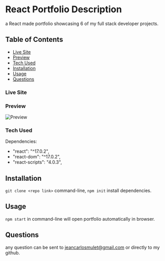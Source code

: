 # React Portfolio Description
a React made portfolio showcasing 6 of my full stack developer projects. 

## Table of Contents
- [Live Site](#live-site)
- [Preview](#preview)
- [Tech Used](#tech-used)
- [Installation](#installation)
- [Usage](#usage)
- [Questions](#questions)

### Live Site



### Preview 

![Preview]()


### Tech Used

Dependencies: 
- "react": "^17.0.2",
- "react-dom": "^17.0.2",
- "react-scripts": "4.0.3",

## Installation 

`git clone <repo link>` command-line, 
`npm init` install dependencies.

## Usage 

`npm start` in  command-line will open portfolio automatically in browser.


## Questions
any question can be sent to jeancarlosmulet@gmail.com or directly to my github.
